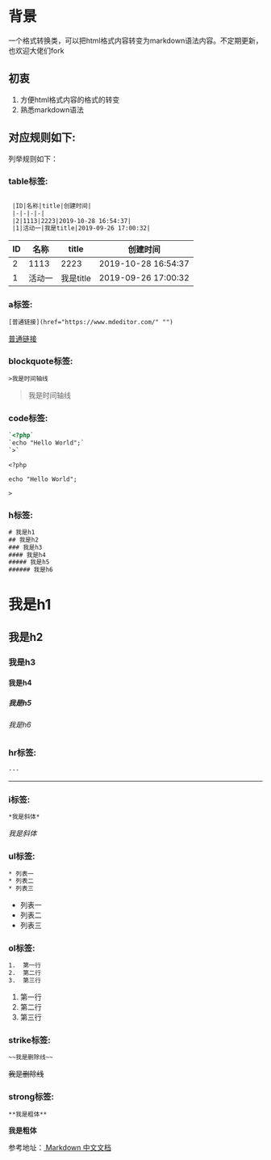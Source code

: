 # 背景
一个格式转换类，可以把html格式内容转变为markdown语法内容。不定期更新，也欢迎大佬们fork
## 初衷
1. 方便html格式内容的格式的转变
2. 熟悉markdown语法
## 对应规则如下:
列举规则如下：

### table标签:
```html

 |ID|名称|title|创建时间|
 |-|-|-|-|
 |2|1113|2223|2019-10-28 16:54:37|
 |1|活动一|我是title|2019-09-26 17:00:32|
```
 |ID|名称|title|创建时间|
 |-|-|-|-|
 |2|1113|2223|2019-10-28 16:54:37|
 |1|活动一|我是title|2019-09-26 17:00:32|
 
### a标签:
 ```html
[普通链接](href="https://www.mdeditor.com/" "")
 ```
[普通链接](href="https://www.mdeditor.com/" "")
 
### blockquote标签:
 ```html
>我是时间轴线
 ```
 >我是时间轴线


### code标签:
 ```html
`<?php`
`echo "Hello World";`
`>`
 ```
`<?php`

`echo "Hello World";`

`>`

### h标签:
 ```html
# 我是h1
## 我是h2
### 我是h3
#### 我是h4
##### 我是h5
###### 我是h6
 ```
# 我是h1
## 我是h2
### 我是h3
#### 我是h4
##### 我是h5
###### 我是h6

### hr标签:
 ```html
---
 ```
---

### i标签:
 ```html
*我是斜体*
 ```
*我是斜体*

### ul标签:
 ```html
* 列表一
* 列表二
* 列表三
 ```
* 列表一
* 列表二
* 列表三

### ol标签:
 ```html
1.  第一行
2.  第二行
3.  第三行
 ```
1.  第一行
2.  第二行
3.  第三行

### strike标签:
 ```html
~~我是删除线~~
 ```
~~我是删除线~~

### strong标签:
 ```html
**我是粗体**
 ```
**我是粗体**

参考地址：[ Markdown 中文文档](https://markdown-zh.readthedocs.io/en/latest/ "Markdown中文教程")



